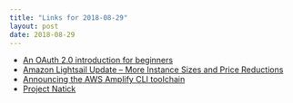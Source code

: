 ```yaml
---
title: "Links for 2018-08-29"
layout: post
date: 2018-08-29
---
```


* [An OAuth 2.0 introduction for beginners](https://itnext.io/an-oauth-2-0-introduction-for-beginners-6e386b19f7a9)
* [Amazon Lightsail Update – More Instance Sizes and Price Reductions](https://aws.amazon.com/blogs/aws/amazon-lightsail-update-more-instance-sizes-and-price-reductions/)
* [Announcing the AWS Amplify CLI toolchain](https://aws.amazon.com/blogs/mobile/announcing-the-aws-amplify-cli-toolchain/)
* [Project Natick](https://natick.research.microsoft.com/)
